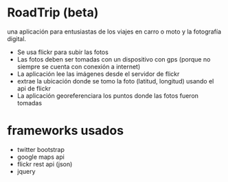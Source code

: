 RoadTrip (beta)
========

una aplicación para entusiastas de los viajes en carro o moto y la fotografía digital.

* Se usa flickr para subir las fotos 
* Las fotos deben ser tomadas con un dispositivo con gps (porque no siempre se cuenta con conexión a internet)
* La aplicación lee las imágenes desde el servidor de flickr 
* extrae la ubicación donde se tomo la foto (latitud, longitud) usando el api de flickr
* La aplicación georeferenciara los puntos donde las fotos fueron tomadas


frameworks usados
========
* twitter bootstrap
* google maps api
* flickr rest api (json)
* jquery
